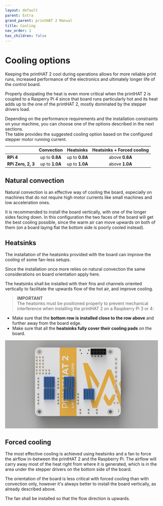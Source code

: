 ```yaml
---
layout: default
parent: Extra
grand_parent: printHAT 2 Manual
title: Cooling
nav_order: 1
has_children: false
---
```


# Cooling options

Keeping the printHAT 2 cool during operations allows for more reliable print runs, increased performance of the electronics and ultimately longer life of the control board.  

Properly dissipating the heat is even more critical when the printHAT 2 is coupled to a Rasperry Pi 4 since that board runs particularly hot and its heat adds up to the one of the printHAT 2, mostly dominated by the stepper drivers load.

Depending on the performance requirements and the installation constraints on your machine, you can choose one of the options described in the next sections.  
The table provides the suggested cooling option based on the configured stepper motor running current.

| | Convection  | Heatsinks | Heatsinks + Forced cooling |
| :------------------------- | :-------------------------:|:-------:|:-------:|
| **RPi 4**| up to **0.8A** | up to **0.8A** | above **0.8A** |
| **RPi Zero, 2, 3** | up to **1.0A** | up to **1.0A** | above **1.0A** |

## Natural convection
Natural convection is an effective way of cooling the board, especially on machines that do not require high motor currents like small machines and low acceleration ones.

It is recommended to install the board vertically, with one of the longer sides facing down. In this configuration the two faces of the board will get the best cooling possible, since the warm air can move upwards on both of them (on a board laying flat the bottom side is poorly cooled instead).    

## Heatsinks
The installation of the heatsinks provided with the board can improve the cooling of some fan-less setups.

Since the installation once more relies on natural convection the same considerations on board orientation apply here.  

The heatsinks shall be installed with their fins and channels oriented vertically to facilitate the upwards flow of the hot air, and improve cooling.

> **IMPORTANT**  
> The heatsinks must be positioned properly to prevent mechanical interference when installing the printHAT 2 on a Raspberry Pi 3 or 4:  
- Make sure that the **bottom row is installed close to the row above** and further away from the board edge.  
- Make sure that all the **heatsinks fully cover their cooling pads** on the board.  


![forced-cooling](../assets/img/phat2_heatsinks.png)

## Forced cooling
The most effective cooling is achieved using heatsinks and a fan to force the airflow in-between the printHAT 2 and the Raspberry Pi.
The airflow will carry away most of the heat right from where it is generated, which is in the area under the stepper drivers on the bottom side of the board.

The orientation of the board is less critical with forced cooling than with convection only, however it's always better to install the board vertically, as already described above.

The fan shall be installed so that the flow direction is upwards.  
